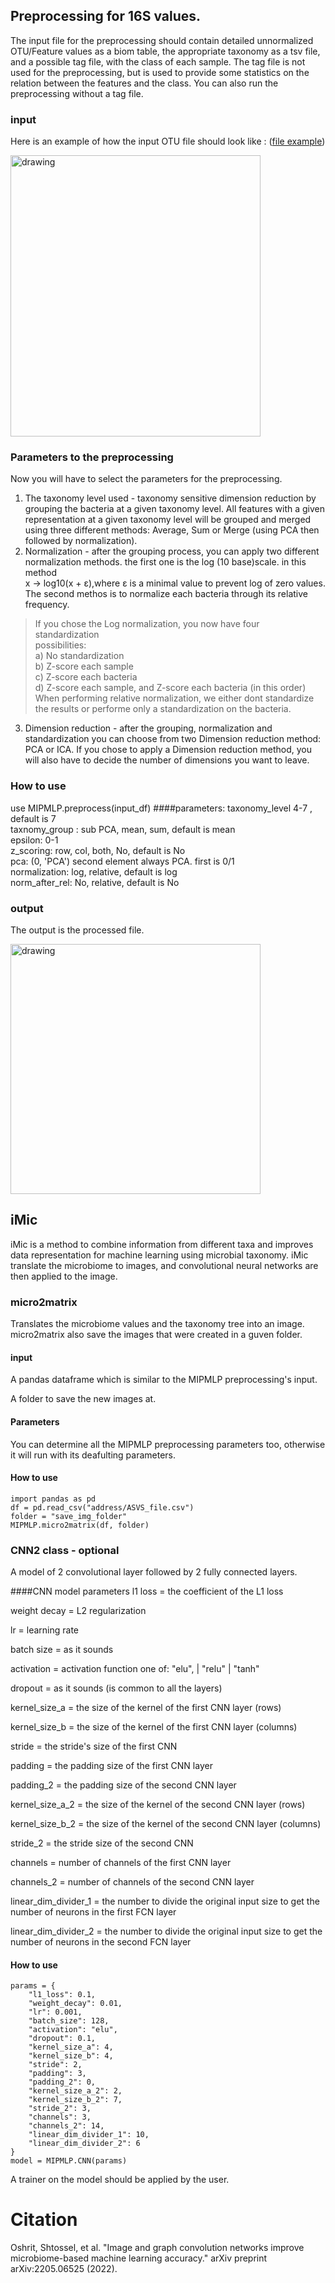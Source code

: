 ## Preprocessing for 16S values.
The input file for the preprocessing should contain detailed unnormalized OTU/Feature values as a biom table, the appropriate taxonomy as a tsv file,
and a possible tag file, with the class of each sample.
The tag file is not used for the preprocessing, but is used to provide some statistics on the relation between the features and the class.
You can also run the preprocessing without a tag file.  
### input                                                               
Here is an example of how the input OTU file should look like : ([file example](https://mip-mlp.math.biu.ac.il/download-example-files))

<img src="https://drive.google.com/uc?export=view&id=18s12Zxc4nOHjk0vr8YG8YQGDU0D8g7wp" alt="drawing" width="400" height="450"/>

### Parameters to the preprocessing
Now you will have to select the parameters for the preprocessing.
1. The taxonomy level used - taxonomy sensitive dimension reduction by grouping the bacteria at
 a given taxonomy level. All features with a given representation at a given taxonomy
 level will be grouped and merged using three different methods: Average, Sum or Merge (using PCA then followed by normalization).
2. Normalization - after the grouping process, you can apply two different normalization methods. the first one is the log (10 base)scale. in this method <br/>
x → log10(x + ɛ),where ɛ is a minimal value to prevent log of zero values. <br/>
The second methos is to normalize each bacteria through its relative frequency.<br/>
> If you chose the Log normalization, you now have four standardization <br/>possibilities:<br/>
> a) No standardization<br/>
> b) Z-score each sample<br/>
> c) Z-score each bacteria<br/>
> d) Z-score each sample, and Z-score each bacteria (in this order)<br/>
When performing relative normalization, we either dont standardize the results
or performe only a standardization on the bacteria.<br/>
3. Dimension reduction - after the grouping, normalization and standardization you can choose from two Dimension reduction method: PCA or ICA. If you chose to apply a Dimension reduction method, you will also have to decide the number of dimensions you want to leave.


### How to use
use MIPMLP.preprocess(input_df)
####parameters:
taxonomy_level 4-7 , default is 7<br/>
taxnomy_group : sub PCA, mean, sum, default is mean<br/>
epsilon: 0-1<br/>
z_scoring: row, col, both, No, default is No<br/>
pca: (0, 'PCA') second element always PCA. first is 0/1<br/>
normalization: log, relative, default is log<br/>
norm_after_rel: No, relative, default is No<br/>

### output
The output is the processed file.

<img src="https://drive.google.com/uc?export=view&id=1UPdJfUs_ZhuWFaHmTGP26gD3i2NFQCq6" alt="drawing" width="400" height="400"/>

## iMic 
 iMic is a  method to combine information from different taxa and improves data representation for machine learning using microbial taxonomy. 
iMic translate the microbiome to images, and convolutional neural networks are then applied to the image.

### micro2matrix
Translates the microbiome values and the taxonomy tree into an image. micro2matrix also save the images that were created in a guven folder.
#### input
A pandas dataframe which is similar to the MIPMLP preprocessing's input.

A folder to save the new images at.

#### Parameters
You can determine all the MIPMLP preprocessing parameters too, otherwise it will run with its deafulting parameters.

#### How to use
	import pandas as pd
	df = pd.read_csv("address/ASVS_file.csv")
    folder = "save_img_folder"
    MIPMLP.micro2matrix(df, folder)

### CNN2 class - optional
A model of 2 convolutional layer followed by 2 fully connected layers.

####CNN model parameters
l1 loss = the coefficient of the L1 loss

weight decay = L2 regularization

lr = learning rate

batch size = as it sounds
    
activation = activation function one of:  "elu", | "relu" | "tanh"
    
dropout = as it sounds (is common to all the layers)

kernel_size_a = the size of the kernel of the first CNN layer (rows)

kernel_size_b = the size of the kernel of the first CNN layer (columns)

stride = the stride's size of the first CNN
    
padding = the padding size of the first CNN layer
    
padding_2 = the padding size of the second CNN layer
    
kernel_size_a_2 = the size of the kernel of the second CNN layer (rows)
    
kernel_size_b_2 = the size of the kernel of the second CNN layer (columns)
    
stride_2 = the stride size of the second CNN
    
channels = number of channels of the first CNN layer
    
channels_2 = number of channels of the second CNN layer
    
linear_dim_divider_1 = the number to divide the original input size to get the number of neurons in the first FCN layer
    
linear_dim_divider_2 = the number to divide the original input size to get the number of neurons in the second FCN layer
#### How to use
	params = {
        "l1_loss": 0.1,
        "weight_decay": 0.01,
        "lr": 0.001,
        "batch_size": 128,
        "activation": "elu",
        "dropout": 0.1,
        "kernel_size_a": 4,
        "kernel_size_b": 4,
        "stride": 2,
        "padding": 3,
        "padding_2": 0,
        "kernel_size_a_2": 2,
        "kernel_size_b_2": 7,
        "stride_2": 3,
        "channels": 3,
        "channels_2": 14,
        "linear_dim_divider_1": 10,
        "linear_dim_divider_2": 6
    }
    model = MIPMLP.CNN(params)

A trainer on the model should be applied by the user.

# Citation

Oshrit, Shtossel, et al. "Image and graph convolution networks improve microbiome-based machine learning accuracy." arXiv preprint arXiv:2205.06525 (2022).‏




